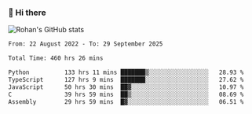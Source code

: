 ### 👋 Hi there 

<!--
**rohznmdev/rohznmdev** is a ✨ _special_ ✨ repository because its `README.md` (this file) appears on your GitHub profile.

Here are some ideas to get you started:

- 🔭 I’m currently working on ...
- 🌱 I’m currently learning Ruby and Ruby on Rails
- 👯 I’m looking to collaborate on ...
- 🤔 I’m looking for help with ...
- 💬 Ask me about ...
- 📫 How to reach me: ...
- 😄 Pronouns: ...
- ⚡ Fun fact: ...
-->
![Rohan's GitHub stats](https://github-readme-stats.vercel.app/api?username=rohznmdev&theme=dark&show_icons=true)

<!--START_SECTION:waka-->

```txt
From: 22 August 2022 - To: 29 September 2025

Total Time: 460 hrs 26 mins

Python          133 hrs 11 mins ███████▒░░░░░░░░░░░░░░░░░   28.93 %
TypeScript      127 hrs 9 mins  ███████░░░░░░░░░░░░░░░░░░   27.62 %
JavaScript      50 hrs 30 mins  ██▓░░░░░░░░░░░░░░░░░░░░░░   10.97 %
C               39 hrs 59 mins  ██▒░░░░░░░░░░░░░░░░░░░░░░   08.69 %
Assembly        29 hrs 59 mins  █▓░░░░░░░░░░░░░░░░░░░░░░░   06.51 %
```

<!--END_SECTION:waka-->
